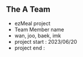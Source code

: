 The A Team
--
- ezMeal project
- Team Member name
- wan, joo, baek, imk
- project start : 2023/06/20
- project end : 